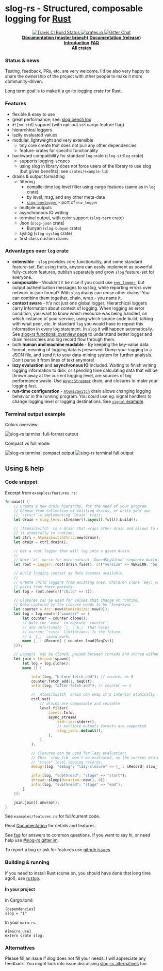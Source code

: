 # slog-rs - Structured, composable logging for [Rust][rust]

<p align="center">
  <a href="https://travis-ci.org/dpc/slog-rs">
      <img src="https://img.shields.io/travis/dpc/slog-rs/master.svg?style=flat-square" alt="Travis CI Build Status">
  </a>
  <a href="https://crates.io/crates/slog">
      <img src="http://meritbadge.herokuapp.com/slog?style=flat-square" alt="crates.io">
  </a>
  <a href="https://gitter.im/dpc/slog-rs">
      <img src="https://img.shields.io/badge/GITTER-join%20chat-green.svg?style=flat-square" alt="Gitter Chat">
  </a>
  <br>
  <strong><a href="//dpc.github.io/slog-rs/">Documentation (master branch)</a></strong>
  <strong><a href="https://docs.rs/releases/search?query=slog">Documentation (release)</a></strong>
  <br>
  <strong><a href="//github.com/dpc/slog-rs/wiki/Introduction-to-structured-logging-with-slog">Introduction</a></strong>
  <strong><a href="//github.com/dpc/slog-rs/wiki/FAQ">FAQ</a></strong>
  <br>
  <strong><a href="https://crates.io/search?q=slog">All crates</a></strong>
</p>

### Status & news

Testing, feedback, PRs, etc. are very welcome. I'd be also very happy to share
the ownership of the project with other people to make it more community-driven.

Long term goal is to make it a go-to logging crate for Rust.

### Features

* flexible & easy to use
* great performance; see: [slog bench log](https://github.com/dpc/slog-rs/wiki/Bench-log)
* `#![no_std]` support (with opt-out `std` cargo feature flag)
* hierarchical loggers
* lazily evaluated values
* modular, lightweight and very extensible
	* tiny core create that does not pull any other dependencies
	* feature-crates for specific functionality
* backward compatibility for standard `log` crate (`slog-stdlog` crate)
	* supports logging-scopes
	* using slog in library does not force users of the library to use slog
	  (but gives benefits); see `crates/example-lib`
* drains & output formatting
	* filtering
		* compile-time log level filter using cargo features (same as in `log` crate)
		* by level, msg, and any other meta-data
		* [`slog-envlogger`](https://github.com/dpc/slog-envlogger) - port of `env_logger`
	* multiple outputs
	* asynchronous IO writing
	* terminal output, with color support (`slog-term` crate)
	* Json (`slog-json` crate)
		* Bunyan (`slog-bunyan` crate)
	* syslog (`slog-syslog` crate)
	* first class custom drains

### Advantages over `log` crate

* **extensible** - `slog` provides core functionality, and some standard
  feature-set. But using traits, anyone can easily implement as
  powerful fully-custom features, publish separately and grow `slog` feature-set
  for everyone.
* **composable** - Wouldn't it be nice if you could use
  [`env_logger`][env_logger], but output authentication messages to syslog,
  while reporting errors over network in json format? With `slog` drains can
  reuse other drains! You can combine them together, chain, wrap - you name it.
* **context aware** - It's not just one global logger. Hierarchical
  loggers carry information about context of logging. When logging an error
  condition, you want to know which resource was being handled, on which
  instance of your service, using which source code build, talking with what
  peer, etc. In standard `log` you would have to repeat this information in
  every log statement. In `slog` it will happen automatically. See
  [slog-rs functional overview page][functional-overview] to understand better
  logger and drain hierarchies and log record flow through them.
* both **human and machine readable** - By keeping the key-value data format,
  meaning of logging data is preserved. Dump your logging to a JSON file, and
  send it to your data-mining system for further analysis. Don't parse it from
  lines of text anymore!
* **lazy evaluation** and **asynchronous IO** included. Waiting to
  finish writing logging information to disk, or spending time calculating
  data that will be thrown away at the current logging level, are sources of big
  performance waste. Use [`AsyncStreamer`][async-streamer] drain, and closures
  to make your logging fast.
* **run-time configuration** - [`AtomicSwitch`][atomic-switch] drain allows
  changing logging behavior in the running program. You could use eg. signal
  handlers to change logging level or logging destinations. See
  [`signal` example][signal].

[signal]: https://github.com/dpc/slog-rs/blob/master/examples/signal.rs
[env_logger]: https://crates.io/crates/env_logger
[functional-overview]: https://github.com/dpc/slog-rs/wiki/Functional-overview
[async-streamer]: http://dpc.pw/slog-rs/slog/drain/struct.AsyncStreamer.html
[atomic-switch]: http://dpc.pw/slog-rs/slog/drain/struct.AtomicSwitch.html

### Terminal output example

Colors overview:

![slog-rs terminal full-format output](http://i.imgur.com/IUe80gU.png)

Compact vs full mode:

![slog-rs terminal compact output](http://i.imgur.com/P9u2sWP.png)
![slog-rs terminal full output](http://i.imgur.com/ENiy5H9.png)



## Using & help

### Code snippet

Excerpt from `examples/features.rs`:

```rust
fn main() {
    // Create a new drain hierarchy, for the need of your program.
    // Choose from collection of existing drains, or write your own
    // `struct`-s implementing `Drain` trait.
    let drain = slog_term::streamer().async().full().build();

    // `AtomicSwitch` is a drain that wraps other drain and allows to change
    // it atomically in runtime.
    let ctrl = AtomicSwitchCtrl::new(drain);
    let drain = ctrl.drain();

    // Get a root logger that will log into a given drain.
    //
    // Note `o!` macro for more natural `OwnedKeyValue` sequence building.
    let root = Logger::root(drain.fuse(), o!("version" => VERSION, "build-id" => "8dfljdf"));

    // Build logging context as data becomes available.
    //
    // Create child loggers from existing ones. Children clone `key: value`
    // pairs from their parents.
    let log = root.new(o!("child" => 1));

    // Closures can be used for values that change at runtime.
    // Data captured by the closure needs to be `Send+Sync`.
    let counter = Arc::new(AtomicUsize::new(0));
    let log = log.new(o!("counter" => {
        let counter = counter.clone();
        // Note the `move` to capture `counter`,
        // and unfortunate `|_ : &_|` that helps
        // current `rustc` limitations. In the future,
        // a `|_|` could work.
        move |_ : &Record| { counter.load(SeqCst)}
    }));

    // Loggers  can be cloned, passed between threads and stored without hassle.
    let join = thread::spawn({
        let log = log.clone();
        move || {

            info!(log, "before-fetch-add"); // counter == 0
            counter.fetch_add(1, SeqCst);
            info!(log, "after-fetch-add"); // counter == 1

            // `AtomicSwitch` drain can swap it's interior atomically (race-free).
            ctrl.set(
                // drains are composable and reusable
                level_filter(
                    Level::Info,
                    async_stream(
                        std::io::stderr(),
                        // multiple outputs formats are supported
                        slog_json::default(),
                    ),
                ),
            );

            // Closures can be used for lazy evaluation:
            // This `slow_fib` won't be evaluated, as the current drain discards
            // "trace" level logging records.
            debug!(log, "debug"; "lazy-closure" => |_ : &Record| slow_fib(40));

            info!(log, "subthread"; "stage" => "start");
            thread::sleep(Duration::new(1, 0));
            info!(log, "subthread"; "stage" => "end");
        }
    });

    join.join().unwrap();
}
```

See `examples/features.rs` for full/current code.


Read [Documentation](//dpc.github.io/slog-rs/) for details and features.

See [faq] for answers to common questions. If you want to say hi, or need help
use [#slog-rs gitter.im][slog-rs gitter].

To report a bug or ask for features use [github issues][issues].

[faq]: https://github.com/dpc/slog-rs/wiki/FAQ
[rust]: http://rust-lang.org
[slog-rs gitter]: https://gitter.im/dpc/slog-rs
[issues]: //github.com/dpc/slog-rs/issues
[log15]: //github.com/inconshreveable/log15

### Building & running

If you need to install Rust (come on, you should have done that long time ago!), use [rustup][rustup].

[rustup]: https://www.rustup.rs

#### In your project

In Cargo.toml:

```
[dependencies]
slog = "1"
```

In your `main.rs`:

```
#[macro_use]
extern crate slog;
```

### Alternatives

Please fill an issue if slog does not fill your needs. I will appreciate any
feedback. You might look into issue discussing [slog-rs
alternatives](https://github.com/dpc/slog-rs/issues/17) too.
